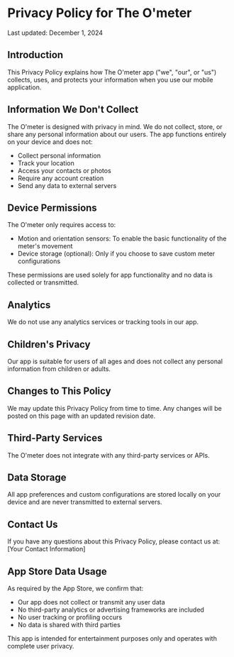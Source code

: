 # Privacy Policy for The O'meter

Last updated: December 1, 2024

## Introduction

This Privacy Policy explains how The O'meter app ("we", "our", or "us") collects, uses, and protects your information when you use our mobile application.

## Information We Don't Collect

The O'meter is designed with privacy in mind. We do not collect, store, or share any personal information about our users. The app functions entirely on your device and does not:
- Collect personal information
- Track your location
- Access your contacts or photos
- Require any account creation
- Send any data to external servers

## Device Permissions

The O'meter only requires access to:
- Motion and orientation sensors: To enable the basic functionality of the meter's movement
- Device storage (optional): Only if you choose to save custom meter configurations

These permissions are used solely for app functionality and no data is collected or transmitted.

## Analytics

We do not use any analytics services or tracking tools in our app.

## Children's Privacy

Our app is suitable for users of all ages and does not collect any personal information from children or adults.

## Changes to This Policy

We may update this Privacy Policy from time to time. Any changes will be posted on this page with an updated revision date.

## Third-Party Services

The O'meter does not integrate with any third-party services or APIs.

## Data Storage

All app preferences and custom configurations are stored locally on your device and are never transmitted to external servers.

## Contact Us

If you have any questions about this Privacy Policy, please contact us at:
[Your Contact Information]

## App Store Data Usage

As required by the App Store, we confirm that:
- Our app does not collect or transmit any user data
- No third-party analytics or advertising frameworks are included
- No user tracking or profiling occurs
- No data is shared with third parties

This app is intended for entertainment purposes only and operates with complete user privacy.